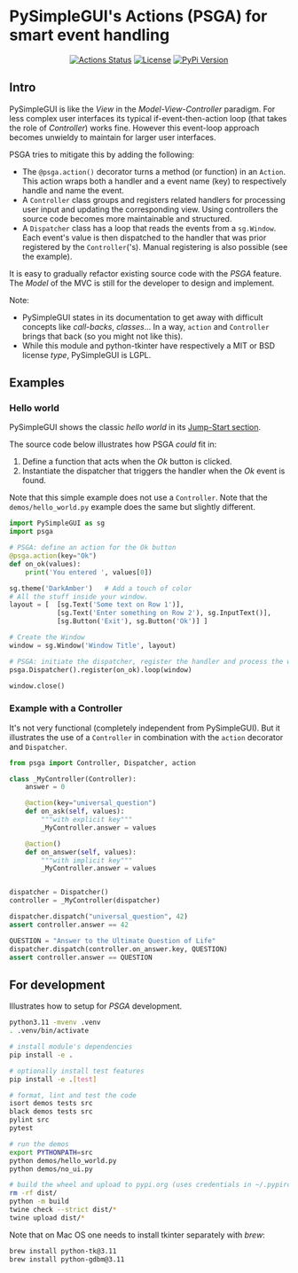 # PySimpleGUI's Actions (PSGA) for smart event handling

<p align="center">
<a href="https://github.com/aptly-io/psga/actions"><img alt="Actions Status" src="https://github.com/aptly-io/psga/actions/workflows/CI.yaml/badge.svg"></a>
<a href="https://pypi.org/project/psga/"><img alt="License" src="https://img.shields.io/pypi/l/psga.svg"></a>
<a href="https://pypi.python.org/pypi/psga/"><img alt="PyPi Version" src="https://img.shields.io/pypi/v/psga.svg"></a>
</p>


## Intro

PySimpleGUI is like the _View_ in the _Model-View-Controller_ paradigm.
For less complex user interfaces its typical if-event-then-action loop
(that takes the role of _Controller_) works fine.
However this event-loop approach becomes unwieldy to maintain
for larger user interfaces.

PSGA tries to mitigate this by adding the following:
- The `@psga.action()` decorator turns a method (or function) in an `Action`.
  This action wraps both a handler and a event name (key)
  to respectively handle and name the event.
- A `Controller` class groups and registers related handlers for processing
  user input and updating the corresponding view.
  Using controllers the source code becomes more maintainable and structured.
- A `Dispatcher` class has a loop that reads the events from a `sg.Window`.
  Each event's value is then dispatched to the handler
  that was prior registered by the `Controller`('s).
  Manual registering is also possible (see the example).

It is easy to gradually refactor existing source code with the _PSGA_ feature.
The _Model_ of the MVC is still for the developer to design and implement.

Note:
- PySimpleGUI states in its documentation to get away with difficult concepts like _call-backs_, _classes_...
  In a way, `action` and `Controller` brings that back (so you might not like this).
- While this module and python-tkinter have respectively a MIT or BSD license _type_,
  PySimpleGUI is LGPL.


## Examples

### Hello world

PySimpleGUI shows the classic _hello world_ in its [Jump-Start section](https://www.pysimplegui.org/en/latest/).

The source code below illustrates how PSGA _could_ fit in:
1. Define a function that acts when the _Ok_ button is clicked.
2. Instantiate the dispatcher that triggers the handler when the _Ok_ event is found.

Note that this simple example does not use a `Controller`.
Note that the `demos/hello_world.py` example does the same but slightly different.

```python
import PySimpleGUI as sg
import psga

# PSGA: define an action for the Ok button
@psga.action(key="Ok")
def on_ok(values):
    print('You entered ', values[0])

sg.theme('DarkAmber')   # Add a touch of color
# All the stuff inside your window.
layout = [  [sg.Text('Some text on Row 1')],
            [sg.Text('Enter something on Row 2'), sg.InputText()],
            [sg.Button('Exit'), sg.Button('Ok')] ]

# Create the Window
window = sg.Window('Window Title', layout)

# PSGA: initiate the dispatcher, register the handler and process the window's events
psga.Dispatcher().register(on_ok).loop(window)

window.close()
```


### Example with a Controller

It's not very functional (completely independent from PySimpleGUI).
But it illustrates the use of a `Controller` in combination with
the `action` decorator and `Dispatcher`.

```python
from psga import Controller, Dispatcher, action

class _MyController(Controller):
    answer = 0

    @action(key="universal_question")
    def on_ask(self, values):
        """with explicit key"""
        _MyController.answer = values

    @action()
    def on_answer(self, values):
        """with implicit key"""
        _MyController.answer = values


dispatcher = Dispatcher()
controller = _MyController(dispatcher)

dispatcher.dispatch("universal_question", 42)
assert controller.answer == 42

QUESTION = "Answer to the Ultimate Question of Life"
dispatcher.dispatch(controller.on_answer.key, QUESTION)
assert controller.answer == QUESTION
```


## For development

Illustrates how to setup for _PSGA_ development.

```bash
python3.11 -mvenv .venv
. .venv/bin/activate

# install module's dependencies
pip install -e .

# optionally install test features
pip install -e .[test]

# format, lint and test the code
isort demos tests src
black demos tests src
pylint src
pytest

# run the demos
export PYTHONPATH=src
python demos/hello_world.py
python demos/no_ui.py

# build the wheel and upload to pypi.org (uses credentials in ~/.pypirc)
rm -rf dist/
python -m build
twine check --strict dist/*
twine upload dist/*
```

Note that on Mac OS one needs to install tkinter separately with _brew_:

```bash
brew install python-tk@3.11
brew install python-gdbm@3.11
```
